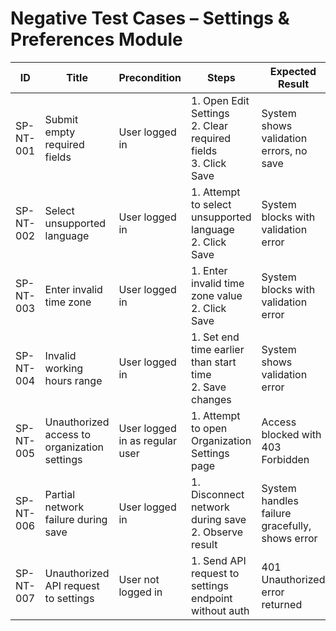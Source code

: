 # Negative Test Cases – Settings & Preferences Module

| ID          | Title                                       | Precondition                        | Steps                                                         | Expected Result                           | Actual Result | Status |
|-------------|---------------------------------------------|-------------------------------------|---------------------------------------------------------------|-------------------------------------------|---------------|--------|
| SP-NT-001   | Submit empty required fields                | User logged in                      | 1. Open Edit Settings <br> 2. Clear required fields <br> 3. Click Save | System shows validation errors, no save |               |        |
| SP-NT-002   | Select unsupported language                 | User logged in                      | 1. Attempt to select unsupported language <br> 2. Click Save | System blocks with validation error |               |        |
| SP-NT-003   | Enter invalid time zone                     | User logged in                      | 1. Enter invalid time zone value <br> 2. Click Save | System blocks with validation error |               |        |
| SP-NT-004   | Invalid working hours range                 | User logged in                      | 1. Set end time earlier than start time <br> 2. Save changes | System shows validation error |               |        |
| SP-NT-005   | Unauthorized access to organization settings | User logged in as regular user     | 1. Attempt to open Organization Settings page | Access blocked with 403 Forbidden |               |        |
| SP-NT-006   | Partial network failure during save         | User logged in                      | 1. Disconnect network during save <br> 2. Observe result | System handles failure gracefully, shows error |               |        |
| SP-NT-007   | Unauthorized API request to settings        | User not logged in                  | 1. Send API request to settings endpoint without auth | 401 Unauthorized error returned |               |        |